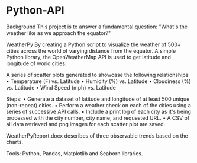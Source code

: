 # Python-API

Background
This project is to answer a fundamental question: "What's the weather like as we approach the equator?" 

WeatherPy
By creating a Python script to visualize the weather of 500+ cities across the world of varying distance from the equator. A simple Python library, the OpenWeatherMap API is used to get latitude and longitude of world cities.

A series of scatter plots generated to showcase the following relationships:
•	Temperature (F) vs. Latitude
•	Humidity (%) vs. Latitude
•	Cloudiness (%) vs. Latitude
•	Wind Speed (mph) vs. Latitude

Steps:
•	Generate a dataset of latitude and longitude of at least 500 unique (non-repeat) cities.
•	Perform a weather check on each of the cities using a series of successive API calls.
•	Include a print log of each city as it's being processed with the city number, city name, and requested URL.
•	A CSV of all data retrieved and png images for each scatter plot are saved.

WeatherPyReport.docx describes of three observable trends based on the charts.

Tools:  Python, Pandas, Matplotlib and Seaborn libraries.


